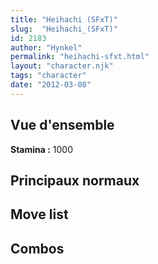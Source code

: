 ```yaml
---
title: "Heihachi (SFxT)"
slug:  "Heihachi_(SFxT)"
id: 2183
author: "Hynkel"
permalink: "heihachi-sfxt.html"
layout: "character.njk"
tags: "character"
date: "2012-03-08"
---
```




## Vue d'ensemble

**Stamina :** 1000

## Principaux normaux

## Move list

## Combos
